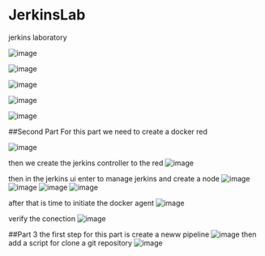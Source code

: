 # JerkinsLab
jerkins laboratory


![image](https://github.com/user-attachments/assets/4660debc-68ff-41b2-846a-ca0f6259579c)



![image](https://github.com/user-attachments/assets/9688a1aa-9886-4b88-8502-0a869a4c4742)


![image](https://github.com/user-attachments/assets/4a3da053-6c7a-43c3-91d1-d4b47fe88568)

![image](https://github.com/user-attachments/assets/aae9da70-811a-495e-9ff8-54da9d455908)

![image](https://github.com/user-attachments/assets/0d5caaa3-8688-4002-827a-62671e13ea0c)


##Second Part
For this part we need to create a docker red

![image](https://github.com/user-attachments/assets/282b416f-6591-4325-aa1d-47cf83be8cbc)


then we create the jerkins controller to the red
![image](https://github.com/user-attachments/assets/4cdb3ac8-d851-45bd-9aaa-ed349b448e6c)

then in the jerkins ui enter to manage jerkins and create a node
![image](https://github.com/user-attachments/assets/e171b677-3c3a-4012-a608-fe695a188b72)
![image](https://github.com/user-attachments/assets/6a3200c1-f4d4-41ae-a751-e5513e1ed676)
![image](https://github.com/user-attachments/assets/4b235eac-60c8-4682-a895-6157c0b57795)
![image](https://github.com/user-attachments/assets/e092b345-fa6d-4a9b-84b9-59e5f337fb1a)

after that is time to initiate the docker agent
![image](https://github.com/user-attachments/assets/c72c8dd2-e541-43ec-80ac-2989b6a3cdbb)

verify the conection
![image](https://github.com/user-attachments/assets/afc82346-38d1-48a3-9797-eb3d9188e80a)



##Part 3
the first step for this part is create a neww pipeline
![image](https://github.com/user-attachments/assets/1a66b3ab-06e1-43a4-80fe-a8065b60d289)
then add a script for clone a git repository
![image](https://github.com/user-attachments/assets/18c1f2f8-e661-41c6-a0b8-734f19300e7c)













